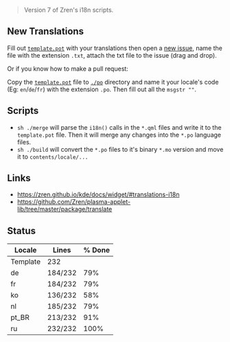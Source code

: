 > Version 7 of Zren's i18n scripts.

## New Translations

Fill out [`template.pot`](template.pot) with your translations then open a [new issue](https://github.com/exequtic/apdatifier/issues/new), name the file with the extension `.txt`, attach the txt file to the issue (drag and drop).

Or if you know how to make a pull request:

Copy the [`template.pot`](template.pot) file to [`./po`](po) directory and name it your locale's code (Eg: `en`/`de`/`fr`) with the extension `.po`. Then fill out all the `msgstr ""`.

## Scripts

* `sh ./merge` will parse the `i18n()` calls in the `*.qml` files and write it to the `template.pot` file. Then it will merge any changes into the `*.po` language files.
* `sh ./build` will convert the `*.po` files to it's binary `*.mo` version and move it to `contents/locale/...`

## Links

* https://zren.github.io/kde/docs/widget/#translations-i18n
* https://github.com/Zren/plasma-applet-lib/tree/master/package/translate

## Status
|  Locale  |  Lines  | % Done|
|----------|---------|-------|
| Template |     232 |       |
| de       | 184/232 |   79% |
| fr       | 184/232 |   79% |
| ko       | 136/232 |   58% |
| nl       | 185/232 |   79% |
| pt_BR    | 213/232 |   91% |
| ru       | 232/232 |  100% |
